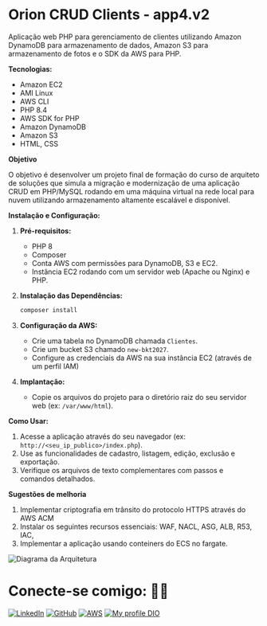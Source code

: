 # Orion CRUD Clients - app4.v2

Aplicação web PHP para gerenciamento de clientes utilizando Amazon DynamoDB para armazenamento de dados, Amazon S3 para armazenamento de fotos e o SDK da AWS para PHP.

**Tecnologias:**

*   Amazon EC2
*   AMI Linux
*   AWS CLI
*   PHP 8.4
*   AWS SDK for PHP
*   Amazon DynamoDB
*   Amazon S3
*   HTML, CSS

**Objetivo**

O objetivo é desenvolver um projeto final de formação do curso de arquiteto de soluções que simula a migração e modernização de uma aplicação CRUD em PHP/MySQL rodando em uma máquina virtual na rede local para nuvem utilizando armazenamento altamente escalável e disponível.

**Instalação e Configuração:**

1.  **Pré-requisitos:**
   
    *   PHP 8
    *   Composer
    *   Conta AWS com permissões para DynamoDB, S3 e EC2.
    *   Instância EC2 rodando com um servidor web (Apache ou Nginx) e PHP.

3.  **Instalação das Dependências:**

    ```bash
    composer install
    ```

4.  **Configuração da AWS:**
   
    *   Crie uma tabela no DynamoDB chamada `Clientes`.
    *   Crie um bucket S3 chamado `new-bkt2027`.
    *   Configure as credenciais da AWS na sua instância EC2 (através de um perfil IAM)

5.  **Implantação:**
   
    *   Copie os arquivos do projeto para o diretório raiz do seu servidor web (ex: `/var/www/html`).

**Como Usar:**

1.  Acesse a aplicação através do seu navegador (ex: `http://<seu_ip_publico>/index.php`).
2.  Use as funcionalidades de cadastro, listagem, edição, exclusão e exportação.
3.  Verifique os arquivos de texto complementares com passos e comandos detalhados.

**Sugestões de melhoria**

1. Implementar criptografia em trânsito do protocolo HTTPS através do AWS ACM
3. Instalar os seguintes recursos essenciais: WAF, NACL, ASG, ALB, R53, IAC,
4. Implementar a aplicação usando conteiners do ECS no fargate.


![Diagrama da Arquitetura](https://github.com/ralexandrecode/Orion-Applicacao-de-Registros-com-Foto/blob/main/digrama1-app4.v2.png)
# Conecte-se comigo: 🤝🏽
[![LinkedIn](https://img.shields.io/badge/LinkedIn-0077B5?style=for-the-badge&logo=linkedin&logoColor=white)](https://www.linkedin.com/in/ricardoalexandreprofissional/)
[![GitHub](https://img.shields.io/badge/GitHub-100000?style=for-the-badge&logo=github&logoColor=white)](https://github.com/ralexandrecode)
[![AWS](https://img.shields.io/badge/AWS-000.svg?style=for-the-badge&logo=amazon-aws&logoColor=white)](https://www.credly.com/users/ricardoalexandre.profissional/badges)
[![My profile DIO](https://img.shields.io/badge/-Meu%20Perfil%20na%20DIO-30A3DER?style=for-the-badge)](https://www.dio.me/users/ricardoalexandre_profissional)
